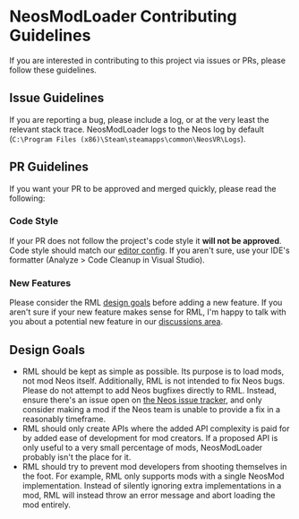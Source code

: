 # NeosModLoader Contributing Guidelines

If you are interested in contributing to this project via issues or PRs, please follow these guidelines.

## Issue Guidelines

If you are reporting a bug, please include a log, or at the very least the relevant stack trace. NeosModLoader logs to the Neos log by default (`C:\Program Files (x86)\Steam\steamapps\common\NeosVR\Logs`).

## PR Guidelines

If you want your PR to be approved and merged quickly, please read the following:

### Code Style

If your PR does not follow the project's code style it **will not be approved**. Code style should match our [editor config](../.editorconfig). If you aren't sure, use your IDE's formatter (Analyze > Code Cleanup in Visual Studio).

### New Features

Please consider the RML [design goals](#design-goals) before adding a new feature. If you aren't sure if your new feature makes sense for RML, I'm happy to talk with you about a potential new feature in our [discussions area](https://github.com/zkxs/NeosModLoader/discussions).

## Design Goals

- RML should be kept as simple as possible. Its purpose is to load mods, not mod Neos itself. Additionally, RML is not intended to fix Neos bugs. Please do not attempt to add Neos bugfixes directly to RML. Instead, ensure there's an issue open on [the Neos issue tracker](https://github.com/Neos-Metaverse/NeosPublic/issues), and only consider making a mod if the Neos team is unable to provide a fix in a reasonably timeframe.
- RML should only create APIs where the added API complexity is paid for by added ease of development for mod creators. If a proposed API is only useful to a very small percentage of mods, NeosModLoader probably isn't the place for it.
- RML should try to prevent mod developers from shooting themselves in the foot. For example, RML only supports mods with a single NeosMod implementation. Instead of silently ignoring extra implementations in a mod, RML will instead throw an error message and abort loading the mod entirely.

